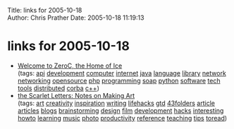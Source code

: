 Title: links for 2005-10-18  
Author: Chris Prather
Date: 2005-10-18 11:19:13

# links for 2005-10-18
<ul class="delicious">
	<li>
		<div class="delicious-link"><a href="http://www.zeroc.com/index.html">Welcome to ZeroC, the Home of Ice</a></div>
		<div class="delicious-tags">(tags: <a href="http://del.icio.us/perigrin/api">api</a> <a href="http://del.icio.us/perigrin/development">development</a> <a href="http://del.icio.us/perigrin/computer">computer</a> <a href="http://del.icio.us/perigrin/internet">internet</a> <a href="http://del.icio.us/perigrin/java">java</a> <a href="http://del.icio.us/perigrin/language">language</a> <a href="http://del.icio.us/perigrin/library">library</a> <a href="http://del.icio.us/perigrin/network">network</a> <a href="http://del.icio.us/perigrin/networking">networking</a> <a href="http://del.icio.us/perigrin/opensource">opensource</a> <a href="http://del.icio.us/perigrin/php">php</a> <a href="http://del.icio.us/perigrin/programming">programming</a> <a href="http://del.icio.us/perigrin/soap">soap</a> <a href="http://del.icio.us/perigrin/python">python</a> <a href="http://del.icio.us/perigrin/software">software</a> <a href="http://del.icio.us/perigrin/tech">tech</a> <a href="http://del.icio.us/perigrin/tools">tools</a> <a href="http://del.icio.us/perigrin/distributed">distributed</a> <a href="http://del.icio.us/perigrin/corba">corba</a> <a href="http://del.icio.us/perigrin/c++">c++</a>)</div>
	</li>
	<li>
		<div class="delicious-link"><a href="http://www.scarletstarstudios.com/blog/archives/2005/09/notes_on_making.html">the Scarlet Letters: Notes on Making Art</a></div>
		<div class="delicious-tags">(tags: <a href="http://del.icio.us/perigrin/art">art</a> <a href="http://del.icio.us/perigrin/creativity">creativity</a> <a href="http://del.icio.us/perigrin/inspiration">inspiration</a> <a href="http://del.icio.us/perigrin/writing">writing</a> <a href="http://del.icio.us/perigrin/lifehacks">lifehacks</a> <a href="http://del.icio.us/perigrin/gtd">gtd</a> <a href="http://del.icio.us/perigrin/43folders">43folders</a> <a href="http://del.icio.us/perigrin/article">article</a> <a href="http://del.icio.us/perigrin/articles">articles</a> <a href="http://del.icio.us/perigrin/blogs">blogs</a> <a href="http://del.icio.us/perigrin/brainstorming">brainstorming</a> <a href="http://del.icio.us/perigrin/design">design</a> <a href="http://del.icio.us/perigrin/film">film</a> <a href="http://del.icio.us/perigrin/development">development</a> <a href="http://del.icio.us/perigrin/hacks">hacks</a> <a href="http://del.icio.us/perigrin/interesting">interesting</a> <a href="http://del.icio.us/perigrin/howto">howto</a> <a href="http://del.icio.us/perigrin/learning">learning</a> <a href="http://del.icio.us/perigrin/music">music</a> <a href="http://del.icio.us/perigrin/photo">photo</a> <a href="http://del.icio.us/perigrin/productivity">productivity</a> <a href="http://del.icio.us/perigrin/reference">reference</a> <a href="http://del.icio.us/perigrin/teaching">teaching</a> <a href="http://del.icio.us/perigrin/tips">tips</a> <a href="http://del.icio.us/perigrin/toread">toread</a>)</div>
	</li>
</ul>

